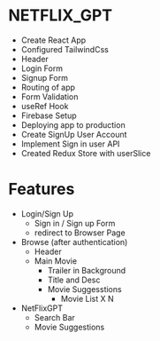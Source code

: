 # NETFLIX_GPT

- Create React App
- Configured TailwindCss
- Header
- Login Form
- Signup Form
- Routing of app
- Form Validation
- useRef Hook
- Firebase Setup
- Deploying app to production
- Create SignUp User Account
- Implement Sign in user API
- Created Redux Store with userSlice

# Features

- Login/Sign Up
  - Sign in / Sign up Form
  - redirect to Browser Page
- Browse (after authentication)
  - Header
  - Main Movie
    - Trailer in Background
    - Title and Desc
    - Movie Suggesstions
      - Movie List X N
- NetFlixGPT
  - Search Bar
  - Movie Suggestions
